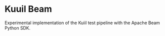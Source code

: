 # Kuuil Beam

Experimental implementation of the Kuiil test pipeline with the Apache Beam Python SDK.

